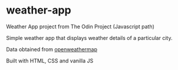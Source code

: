 # weather-app

Weather App project from The Odin Project (Javascript path)

Simple weather app that displays weather details of a particular city.

Data obtained from [openweathermap](https://openweathermap.org)

Built with HTML, CSS and vanilla JS

